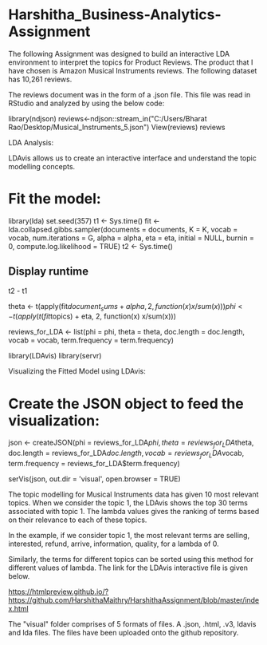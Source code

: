 # Harshitha_Business-Analytics-Assignment

The following Assignment was designed to build an interactive LDA environment to interpret the topics for Product Reviews. The product that I have chosen is Amazon Musical Instruments reviews. The following dataset has 10,261 reviews. 

The reviews document was in the form of a .json file. This file was read in RStudio and analyzed by using the below code:

library(ndjson)
reviews<-ndjson::stream_in("C:/Users/Bharat Rao/Desktop/Musical_Instruments_5.json")
View(reviews)
reviews

LDA Analysis: 

LDAvis allows us to create an interactive interface and understand the topic modelling concepts.

# Fit the model:
library(lda)
set.seed(357)
t1 <- Sys.time()
fit <- lda.collapsed.gibbs.sampler(documents = documents, K = K, vocab = vocab, 
                                   num.iterations = G, alpha = alpha, 
                                   eta = eta, initial = NULL, burnin = 0,
                                   compute.log.likelihood = TRUE)
t2 <- Sys.time()
## Display runtime
t2 - t1  

theta <- t(apply(fit$document_sums + alpha, 2, function(x) x/sum(x)))
phi <- t(apply(t(fit$topics) + eta, 2, function(x) x/sum(x)))

reviews_for_LDA <- list(phi = phi,
                     theta = theta,
                     doc.length = doc.length,
                     vocab = vocab,
                     term.frequency = term.frequency)

library(LDAvis)
library(servr)

Visualizing the Fitted Model using LDAvis:

# Create the JSON object to feed the visualization:
json <- createJSON(phi = reviews_for_LDA$phi, 
                   theta = reviews_for_LDA$theta, 
                   doc.length = reviews_for_LDA$doc.length, 
                   vocab = reviews_for_LDA$vocab, 
                   term.frequency = reviews_for_LDA$term.frequency)

serVis(json, out.dir = 'visual', open.browser = TRUE)

The topic modelling for Musical Instruments data has given 10 most relevant topics. When we consider the topic 1, the LDAvis shows the top 30 terms associated with topic 1. The lambda values gives the ranking of terms based on their relevance to each of these topics.

In the example, if we consider topic 1, the most relevant terms are selling, interested, refund, arrive, information, quality,  for a lambda of 0. 

Similarly, the terms for different topics can be sorted using this method for different values of lambda. 
The link for the LDAvis interactive file is given below.

https://htmlpreview.github.io/?https://github.com/HarshithaMaithry/HarshithaAssignment/blob/master/index.html

The "visual" folder comprises of 5 formats of files. A .json, .html, .v3, ldavis and lda files. 
The files have been uploaded onto the github repository.

